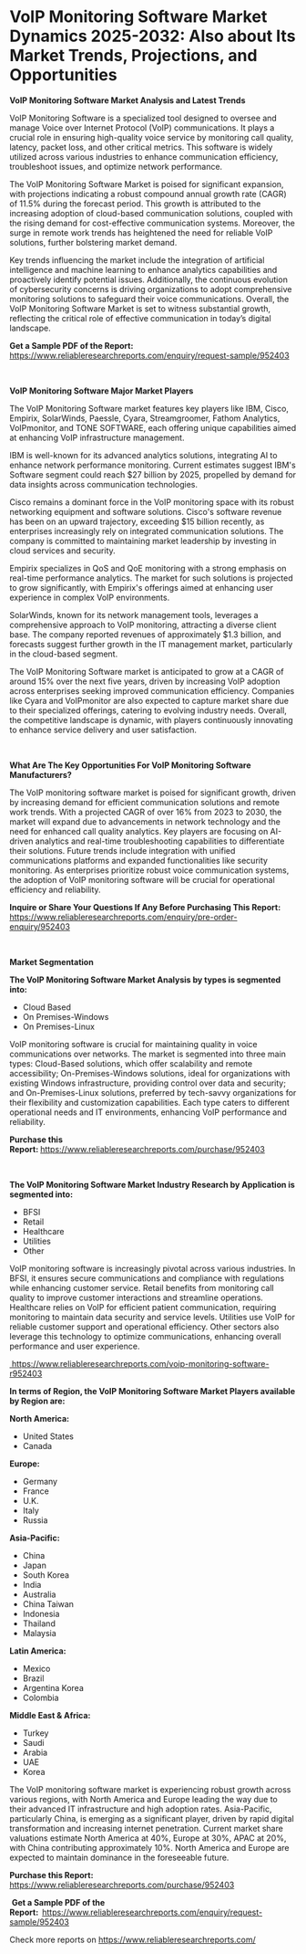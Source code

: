 <p><h1>VoIP Monitoring Software Market Dynamics 2025-2032: Also about Its Market Trends, Projections, and Opportunities</h1></p><p><strong>VoIP Monitoring Software Market Analysis and Latest Trends</strong></p>
<p><p>VoIP Monitoring Software is a specialized tool designed to oversee and manage Voice over Internet Protocol (VoIP) communications. It plays a crucial role in ensuring high-quality voice service by monitoring call quality, latency, packet loss, and other critical metrics. This software is widely utilized across various industries to enhance communication efficiency, troubleshoot issues, and optimize network performance.</p><p>The VoIP Monitoring Software Market is poised for significant expansion, with projections indicating a robust compound annual growth rate (CAGR) of 11.5% during the forecast period. This growth is attributed to the increasing adoption of cloud-based communication solutions, coupled with the rising demand for cost-effective communication systems. Moreover, the surge in remote work trends has heightened the need for reliable VoIP solutions, further bolstering market demand.</p><p>Key trends influencing the market include the integration of artificial intelligence and machine learning to enhance analytics capabilities and proactively identify potential issues. Additionally, the continuous evolution of cybersecurity concerns is driving organizations to adopt comprehensive monitoring solutions to safeguard their voice communications. Overall, the VoIP Monitoring Software Market is set to witness substantial growth, reflecting the critical role of effective communication in today’s digital landscape.</p></p>
<p><strong>Get a Sample PDF of the Report:&nbsp;</strong> <a href="https://www.reliableresearchreports.com/enquiry/request-sample/952403?utm_campaign=2200&utm_medium=2&utm_source=Github&utm_content=ia&utm_term=06032025&utm_id=voip-monitoring-software">https://www.reliableresearchreports.com/enquiry/request-sample/952403</a></p>
<p>&nbsp;</p>
<p><strong>VoIP Monitoring Software Major Market Players</strong></p>
<p><p>The VoIP Monitoring Software market features key players like IBM, Cisco, Empirix, SolarWinds, Paessle, Cyara, Streamgroomer, Fathom Analytics, VoIPmonitor, and TONE SOFTWARE, each offering unique capabilities aimed at enhancing VoIP infrastructure management.</p><p>IBM is well-known for its advanced analytics solutions, integrating AI to enhance network performance monitoring. Current estimates suggest IBM's Software segment could reach $27 billion by 2025, propelled by demand for data insights across communication technologies. </p><p>Cisco remains a dominant force in the VoIP monitoring space with its robust networking equipment and software solutions. Cisco's software revenue has been on an upward trajectory, exceeding $15 billion recently, as enterprises increasingly rely on integrated communication solutions. The company is committed to maintaining market leadership by investing in cloud services and security.</p><p>Empirix specializes in QoS and QoE monitoring with a strong emphasis on real-time performance analytics. The market for such solutions is projected to grow significantly, with Empirix's offerings aimed at enhancing user experience in complex VoIP environments.</p><p>SolarWinds, known for its network management tools, leverages a comprehensive approach to VoIP monitoring, attracting a diverse client base. The company reported revenues of approximately $1.3 billion, and forecasts suggest further growth in the IT management market, particularly in the cloud-based segment.</p><p>The VoIP Monitoring Software market is anticipated to grow at a CAGR of around 15% over the next five years, driven by increasing VoIP adoption across enterprises seeking improved communication efficiency. Companies like Cyara and VoIPmonitor are also expected to capture market share due to their specialized offerings, catering to evolving industry needs. Overall, the competitive landscape is dynamic, with players continuously innovating to enhance service delivery and user satisfaction.</p></p>
<p>&nbsp;</p>
<p><strong>What Are The Key Opportunities For VoIP Monitoring Software Manufacturers?</strong></p>
<p><p>The VoIP monitoring software market is poised for significant growth, driven by increasing demand for efficient communication solutions and remote work trends. With a projected CAGR of over 16% from 2023 to 2030, the market will expand due to advancements in network technology and the need for enhanced call quality analytics. Key players are focusing on AI-driven analytics and real-time troubleshooting capabilities to differentiate their solutions. Future trends include integration with unified communications platforms and expanded functionalities like security monitoring. As enterprises prioritize robust voice communication systems, the adoption of VoIP monitoring software will be crucial for operational efficiency and reliability.</p></p>
<p><strong>Inquire or Share Your Questions If Any Before Purchasing This Report:</strong> <a href="https://www.reliableresearchreports.com/enquiry/pre-order-enquiry/952403?utm_campaign=2200&utm_medium=2&utm_source=Github&utm_content=ia&utm_term=06032025&utm_id=voip-monitoring-software">https://www.reliableresearchreports.com/enquiry/pre-order-enquiry/952403</a></p>
<p>&nbsp;</p>
<p><strong>Market Segmentation</strong></p>
<p><strong>The VoIP Monitoring Software Market Analysis by types is segmented into:</strong></p>
<p><ul><li>Cloud Based</li><li>On Premises-Windows</li><li>On Premises-Linux</li></ul></p>
<p><p>VoIP monitoring software is crucial for maintaining quality in voice communications over networks. The market is segmented into three main types: Cloud-Based solutions, which offer scalability and remote accessibility; On-Premises-Windows solutions, ideal for organizations with existing Windows infrastructure, providing control over data and security; and On-Premises-Linux solutions, preferred by tech-savvy organizations for their flexibility and customization capabilities. Each type caters to different operational needs and IT environments, enhancing VoIP performance and reliability.</p></p>
<p><strong>Purchase this Report:&nbsp;</strong><a href="https://www.reliableresearchreports.com/purchase/952403?utm_campaign=2200&utm_medium=2&utm_source=Github&utm_content=ia&utm_term=06032025&utm_id=voip-monitoring-software">https://www.reliableresearchreports.com/purchase/952403</a></p>
<p>&nbsp;</p>
<p><strong>The VoIP Monitoring Software Market Industry Research by Application is segmented into:</strong></p>
<p><ul><li>BFSI</li><li>Retail</li><li>Healthcare</li><li>Utilities</li><li>Other</li></ul></p>
<p><p>VoIP monitoring software is increasingly pivotal across various industries. In BFSI, it ensures secure communications and compliance with regulations while enhancing customer service. Retail benefits from monitoring call quality to improve customer interactions and streamline operations. Healthcare relies on VoIP for efficient patient communication, requiring monitoring to maintain data security and service levels. Utilities use VoIP for reliable customer support and operational efficiency. Other sectors also leverage this technology to optimize communications, enhancing overall performance and user experience.</p></p>
<p><a href="https://www.reliableresearchreports.com/voip-monitoring-software-r952403?utm_campaign=2200&utm_medium=2&utm_source=Github&utm_content=ia&utm_term=06032025&utm_id=voip-monitoring-software">&nbsp;https://www.reliableresearchreports.com/voip-monitoring-software-r952403</a></p>
<p><strong>In terms of Region, the VoIP Monitoring Software Market Players available by Region are:</strong></p>
<p>
    <p> <strong> North America: </strong>
        <ul>
            <li>United States</li>
            <li>Canada</li>
        </ul>
        </p> 
    <p> <strong> Europe: </strong>
        <ul>
            <li>Germany</li>
            <li>France</li>
            <li>U.K.</li>
            <li>Italy</li>
            <li>Russia</li>
        </ul>
        </p> 
    <p> <strong> Asia-Pacific: </strong>
        <ul>
            <li>China</li>
            <li>Japan</li>
            <li>South Korea</li>
            <li>India</li>
            <li>Australia</li>
            <li>China Taiwan</li>
            <li>Indonesia</li>
            <li>Thailand</li>
            <li>Malaysia</li>
        </ul>
        </p> 
    <p> <strong> Latin America: </strong>
        <ul>
            <li>Mexico</li>
            <li>Brazil</li>
            <li>Argentina Korea</li>
            <li>Colombia</li>
        </ul>
        </p> 
    <p> <strong> Middle East & Africa: </strong>
        <ul>
            <li>Turkey</li>
            <li>Saudi</li>
            <li>Arabia</li>
            <li>UAE</li>
            <li>Korea</li>
        </ul>
    </p>
    </p>
<p><p>The VoIP monitoring software market is experiencing robust growth across various regions, with North America and Europe leading the way due to their advanced IT infrastructure and high adoption rates. Asia-Pacific, particularly China, is emerging as a significant player, driven by rapid digital transformation and increasing internet penetration. Current market share valuations estimate North America at 40%, Europe at 30%, APAC at 20%, with China contributing approximately 10%. North America and Europe are expected to maintain dominance in the foreseeable future.</p></p>
<p><strong>Purchase this Report: </strong><a href="https://www.reliableresearchreports.com/purchase/952403?utm_campaign=2200&utm_medium=2&utm_source=Github&utm_content=ia&utm_term=06032025&utm_id=voip-monitoring-software">https://www.reliableresearchreports.com/purchase/952403</a></p>
<p>&nbsp;<strong>Get a Sample PDF of the Report:&nbsp;&nbsp;</strong><a href="https://www.reliableresearchreports.com/enquiry/request-sample/952403?utm_campaign=2200&utm_medium=2&utm_source=Github&utm_content=ia&utm_term=06032025&utm_id=voip-monitoring-software">https://www.reliableresearchreports.com/enquiry/request-sample/952403</a></p>
<p><strong></strong></p>
<p>Check more reports on <a href="https://www.reliableresearchreports.com/?utm_campaign=2200&utm_medium=2&utm_source=Github&utm_content=ia&utm_term=06032025&utm_id=voip-monitoring-software">https://www.reliableresearchreports.com/</a></p>